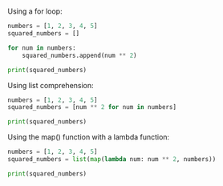 #
Using a for loop:
```python
numbers = [1, 2, 3, 4, 5]
squared_numbers = []

for num in numbers:
    squared_numbers.append(num ** 2)

print(squared_numbers)
```
Using list comprehension:
```python
numbers = [1, 2, 3, 4, 5]
squared_numbers = [num ** 2 for num in numbers]

print(squared_numbers)
```
Using the map() function with a lambda function:

```python
numbers = [1, 2, 3, 4, 5]
squared_numbers = list(map(lambda num: num ** 2, numbers))

print(squared_numbers)
```

